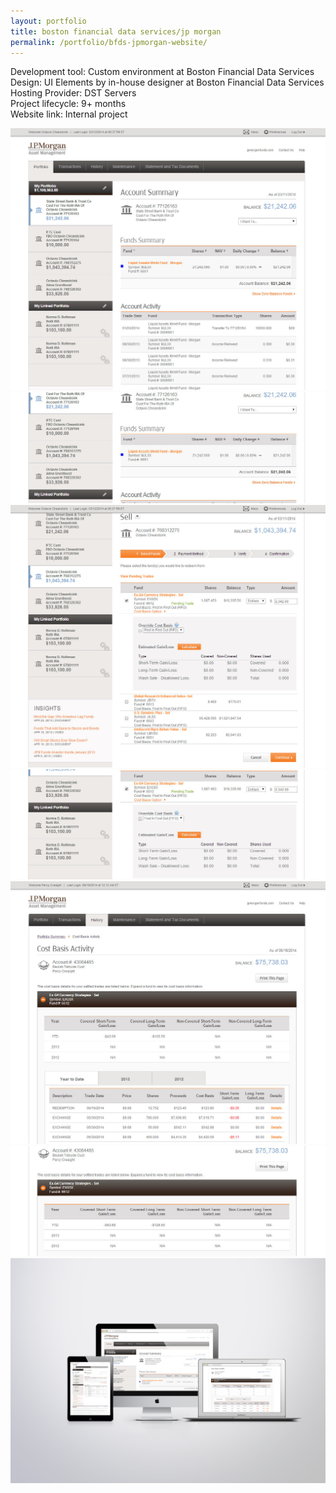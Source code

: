 ```yaml
---
layout: portfolio
title: boston financial data services/jp morgan
permalink: /portfolio/bfds-jpmorgan-website/
---
```


Development tool: Custom environment at Boston Financial Data Services     
Design: UI Elements by in-house designer at Boston Financial Data Services   
Hosting Provider: DST Servers  
Project lifecycle: 9+ months  
Website link: Internal project  

<img src="/img/full/bfds/jpm/full-bfds-jpm-page1.png">

<img src="/img/full/bfds/jpm/full-bfds-jpm-page2.png">

<img src="/img/full/bfds/jpm/full-bfds-jpm-page3.png">

<img src="/img/full/bfds/jpm/full-bfds-jpm-page4.png">

<img src="/img/full/bfds/jpm/full-bfds-jpm-page5.png">

<img src="/img/full/bfds/jpm/full-bfds-jpm-page6.png">

<img src="/img/full/bfds/jpm/full-bfds-jpm-set.png">